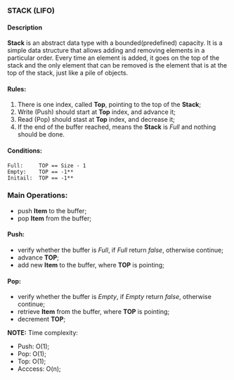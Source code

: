 ### STACK (LIFO)

#### Description

**Stack** is an abstract data type with a bounded(predefined) capacity. 
It is a simple data structure that allows adding and removing elements in a particular order.
Every time an element is added, it goes on the top of the stack and the only element that 
can be removed is the element that is at the top of the stack, just like a pile of objects.

#### Rules:

1. There is one index, called **Top**, pointing to the top of the **Stack**;
2. Write (Push) should start at **Top** index, and advance it;
3. Read (Pop) should stast at **Top** index, and decrease it;
4. If the end of the buffer reached, means the **Stack** is *Full* and nothing should be done.

#### Conditions:

```
Full:     TOP == Size - 1
Empty:    TOP == -1**
Initail:  TOP == -1**
```

### Main Operations:

* push **Item** to the buffer;
* pop **Item** from the buffer;

#### Push:

* verify whether the buffer is *Full*, if *Full* return *false*, otherwise continue;
* advance **TOP**;
* add new **Item** to the buffer, where **TOP** is pointing;

#### Pop:

* verify whether the buffer is *Empty*, if *Empty* return *false*, otherwise continue;
* retrieve **Item** from the buffer, where **TOP** is pointing;
* decrement **TOP**;

**NOTE:** Time complexity:

- Push: O(1);
- Pop: O(1);
- Top: O(1);
- Acccess: O(n);

